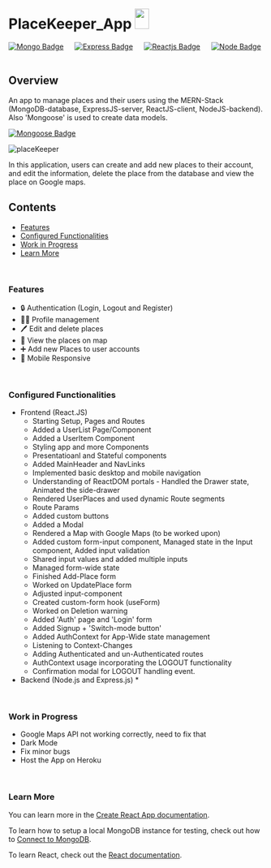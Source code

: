 # PlaceKeeper_App <img src="https://static-00.iconduck.com/assets.00/location-indicator-red-emoji-1330x2048-pfre7pru.png" height="40px" width = "28px"/>

[![Mongo Badge](http://img.shields.io/badge/Database%20-MongoDB-darkgreen?style=for-the-badge&logo=mongodb)](https://www.mongodb.com/)
&emsp;
[![Express Badge](http://img.shields.io/badge/Server%20-Express-black?style=for-the-badge&logo=express)](https://expressjs.com/)
&emsp;
[![Reactjs Badge](http://img.shields.io/badge/Client%20-React-blue?style=for-the-badge&logo=react)](https://reactjs.org/)
&emsp;
[![Node Badge](http://img.shields.io/badge/Backend%20-Node-green?style=for-the-badge&logo=node.js)](https://nodejs.org/en/)
&emsp;


## Overview
An app to manage places and their users using the MERN-Stack (MongoDB-database, ExpressJS-server, ReactJS-client, NodeJS-backend). Also 'Mongoose' is used to create data models.

[![Mongoose Badge](https://img.shields.io/badge/Mongoose-800?logo=mongoose&logoColor=fff&style=for-the-badge)](https://mongoosejs.com/)
<br>

![placeKeeper](https://github.com/umangutkarsh/PlaceKeeper_App/assets/95426993/7ba6a9b5-2848-4f4d-bd53-22cf110d9bb4)



In this application, users can create and add new places to their account, and edit the information, delete the place from the database and view the place on Google maps.

## Contents
* [Features](https://github.com/umangutkarsh/PlaceKeeper_App/tree/main#features)
* [Configured Functionalities](https://github.com/umangutkarsh/PlaceKeeper_App/tree/main#configured-functionalities)
* [Work in Progress](https://github.com/umangutkarsh/PlaceKeeper_App/tree/main#work-in-progress)
* [Learn More](https://github.com/umangutkarsh/PlaceKeeper_App/tree/main#learn-more)

<br />



### Features
* 🔒 Authentication (Login, Logout and Register)
* 👨‍💻 Profile management
* 🖊️ Edit and delete places
* 📍 View the places on map
* ➕ Add new Places to user accounts
* 📱 Mobile Responsive

<br />

### Configured Functionalities
* Frontend (React.JS)
  * Starting Setup, Pages and Routes
  * Added a UserList Page/Component
  * Added a UserItem Component
  * Styling app and more Components
  * Presentatioanl and Stateful components
  * Added MainHeader and NavLinks
  * Implemented basic desktop and mobile navigation
  * Understanding of ReactDOM portals - Handled the Drawer state, Animated the side-drawer
  * Rendered UserPlaces and used dynamic Route segments
  * Route Params
  * Added custom buttons
  * Added a Modal
  * Rendered a Map with Google Maps (to be worked upon)
  * Added custom form-input component, Managed state in the Input component, Added input validation
  * Shared input values and added multiple inputs
  * Managed form-wide state
  * Finished Add-Place form
  * Worked on UpdatePlace form
  * Adjusted input-component
  * Created custom-form hook (useForm)
  * Worked on Deletion warning
  * Added 'Auth' page and 'Login' form
  * Added Signup + 'Switch-mode button'
  * Added AuthContext for App-Wide state management
  * Listening to Context-Changes
  * Adding Authenticated and un-Authenticated routes
  * AuthContext usage incorporating the LOGOUT functionality
  * Confirmation modal for LOGOUT handling event.
* Backend (Node.js and Express.js)
  * 

<br />

### Work in Progress
* Google Maps API not working correctly, need to fix that
* Dark Mode
* Fix minor bugs
* Host the App on Heroku

<br />

### Learn More

You can learn more in the [Create React App documentation](https://facebook.github.io/create-react-app/docs/getting-started).

To learn how to setup a local MongoDB instance for testing, check out how to [Connect to MongoDB](https://docs.mongodb.com/guides/server/drivers/).

To learn React, check out the [React documentation](https://reactjs.org/).

